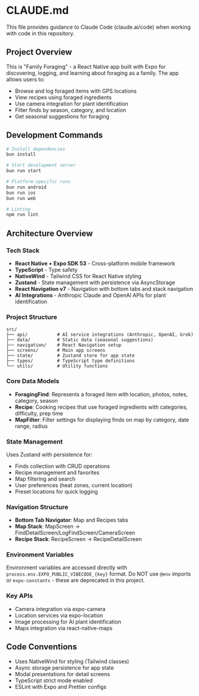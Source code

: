 # CLAUDE.md

This file provides guidance to Claude Code (claude.ai/code) when working with code in this repository.

## Project Overview

This is "Family Foraging" - a React Native app built with Expo for discovering, logging, and learning about foraging as a family. The app allows users to:
- Browse and log foraged items with GPS locations
- View recipes using foraged ingredients  
- Use camera integration for plant identification
- Filter finds by season, category, and location
- Get seasonal suggestions for foraging

## Development Commands

```bash
# Install dependencies
bun install

# Start development server
bun run start

# Platform-specific runs
bun run android
bun run ios  
bun run web

# Linting
npm run lint
```

## Architecture Overview

### Tech Stack
- **React Native + Expo SDK 53** - Cross-platform mobile framework
- **TypeScript** - Type safety
- **NativeWind** - Tailwind CSS for React Native styling
- **Zustand** - State management with persistence via AsyncStorage
- **React Navigation v7** - Navigation with bottom tabs and stack navigation
- **AI Integrations** - Anthropic Claude and OpenAI APIs for plant identification

### Project Structure
```
src/
├── api/           # AI service integrations (Anthropic, OpenAI, Grok)
├── data/          # Static data (seasonal suggestions)
├── navigation/    # React Navigation setup
├── screens/       # Main app screens
├── state/         # Zustand store for app state
├── types/         # TypeScript type definitions
└── utils/         # Utility functions
```

### Core Data Models
- **ForagingFind**: Represents a foraged item with location, photos, notes, category, season
- **Recipe**: Cooking recipes that use foraged ingredients with categories, difficulty, prep time
- **MapFilter**: Filter settings for displaying finds on map by category, date range, radius

### State Management
Uses Zustand with persistence for:
- Finds collection with CRUD operations
- Recipe management and favorites
- Map filtering and search
- User preferences (heat zones, current location)
- Preset locations for quick logging

### Navigation Structure
- **Bottom Tab Navigator**: Map and Recipes tabs
- **Map Stack**: MapScreen → FindDetailScreen/LogFindScreen/CameraScreen
- **Recipe Stack**: RecipeScreen → RecipeDetailScreen

### Environment Variables
Environment variables are accessed directly with `process.env.EXPO_PUBLIC_VIBECODE_{key}` format.
Do NOT use `@env` imports or `expo-constants` - these are deprecated in this project.

### Key APIs
- Camera integration via expo-camera
- Location services via expo-location  
- Image processing for AI plant identification
- Maps integration via react-native-maps

## Code Conventions
- Uses NativeWind for styling (Tailwind classes)
- Async storage persistence for app state
- Modal presentations for detail screens
- TypeScript strict mode enabled
- ESLint with Expo and Prettier configs